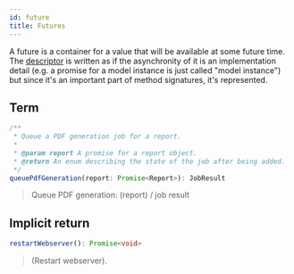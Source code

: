 ```yaml
---
id: future
title: Futures
---
```


A future is a container for a value that will be available at some future time. The [descriptor](descriptor.md) is written as if the asynchronity of it is an implementation detail (e.g. a promise for a model instance is just called "model instance") but since it's an important part of method signatures, it's represented.

## Term

```typescript
/**
 * Queue a PDF generation job for a report.
 *
 * @param report A promise for a report object.
 * @return An enum describing the state of the job after being added.
 */
queuePdfGeneration(report: Promise<Report>): JobResult
```

> Queue PDF generation: (report) / job result

## Implicit return

```typescript
restartWebserver(): Promise<void>
```

> (Restart webserver).